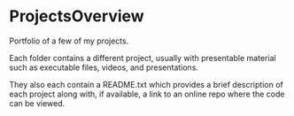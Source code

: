 # ProjectsOverview
Portfolio of a few of my projects.

Each folder contains a different project, usually with presentable material such as executable files, videos, and presentations.

They also each contain a README.txt which provides a brief description of each project along with, if available, a link to an online repo where the code can be viewed.
